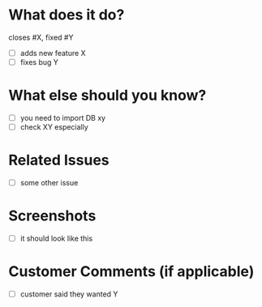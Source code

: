 # What does it do?

closes #X, fixed #Y

- [ ] adds new feature X
- [ ] fixes bug Y

# What else should you know?

- [ ] you need to import DB xy
- [ ] check XY especially

# Related Issues

- [ ] some other issue

# Screenshots

- [ ] it should look like this

# Customer Comments (if applicable)

- [ ] customer said they wanted Y

